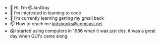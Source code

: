 - 👋 Hi, I’m @JanGray
- 👀 I’m interested in learning to code
- 🌱 I’m currently learning getting my gmail back
- 📫 How to reach me kittsbooks@comcast.net
- 😱I started using computers in 1986 when it was just dos. it was a great day when GUI's came along.
<!---
JanGray/JanGray is a ✨ special ✨ repository because its `README.md` (this file) appears on your GitHub profile.
You can click the Preview and link to take a look at your changes.
--->
